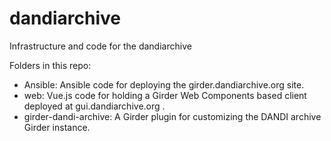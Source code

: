 # dandiarchive
Infrastructure and code for the dandiarchive

Folders in this repo:

- Ansible: Ansible code for deploying the girder.dandiarchive.org site.
- web: Vue.js code for holding a Girder Web Components based client deployed at gui.dandiarchive.org .
- girder-dandi-archive: A Girder plugin for customizing the DANDI archive Girder instance.
